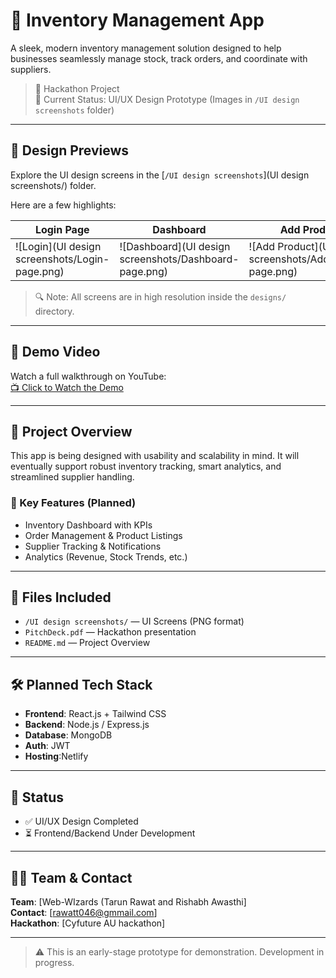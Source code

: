 # 🧾 Inventory Management App

A sleek, modern inventory management solution designed to help businesses seamlessly manage stock, track orders, and coordinate with suppliers.

> 🚀 Hackathon Project  
> 📁 Current Status: UI/UX Design Prototype (Images in `/UI design screenshots` folder)

---

## 📸 Design Previews

Explore the UI design screens in the [`/UI design screenshots`](UI design screenshots/) folder.

Here are a few highlights:

| Login Page | Dashboard | Add Product |
|------------|-----------|-------------|
| ![Login](UI design screenshots/Login-page.png) | ![Dashboard](UI design screenshots/Dashboard-page.png) | ![Add Product](UI design screenshots/AddProduct-page.png) |

> 🔍 Note: All screens are in high resolution inside the `designs/` directory.

---

## 🎥 Demo Video

Watch a full walkthrough on YouTube:  
[📺 Click to Watch the Demo](https://youtu.be/wZopShMKPls)

---

## 📑 Project Overview

This app is being designed with usability and scalability in mind. It will eventually support robust inventory tracking, smart analytics, and streamlined supplier handling.

### 🔧 Key Features (Planned)

- Inventory Dashboard with KPIs  
- Order Management & Product Listings  
- Supplier Tracking & Notifications  
- Analytics (Revenue, Stock Trends, etc.)  

---

## 📂 Files Included

- `/UI design screenshots/` — UI Screens (PNG format)
- `PitchDeck.pdf` — Hackathon presentation
- `README.md` — Project Overview

---

## 🛠️ Planned Tech Stack

- **Frontend**: React.js + Tailwind CSS  
- **Backend**: Node.js / Express.js  
- **Database**: MongoDB
- **Auth**: JWT   
- **Hosting**:Netlify  

---

## 🧠 Status

- ✅ UI/UX Design Completed
- ⏳ Frontend/Backend Under Development

---


## 🧑‍💻 Team & Contact

**Team**: [Web-WIzards (Tarun Rawat and Rishabh Awasthi]  
**Contact**: [rawatt046@gmmail.com]  
**Hackathon**: [Cyfuture AU hackathon]

---

> ⚠️ This is an early-stage prototype for demonstration. Development in progress.
